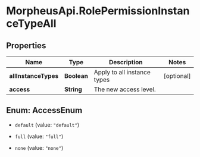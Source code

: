 # MorpheusApi.RolePermissionInstanceTypeAll

## Properties

Name | Type | Description | Notes
------------ | ------------- | ------------- | -------------
**allInstanceTypes** | **Boolean** | Apply to all instance types | [optional] 
**access** | **String** | The new access level. | 



## Enum: AccessEnum


* `default` (value: `"default"`)

* `full` (value: `"full"`)

* `none` (value: `"none"`)




